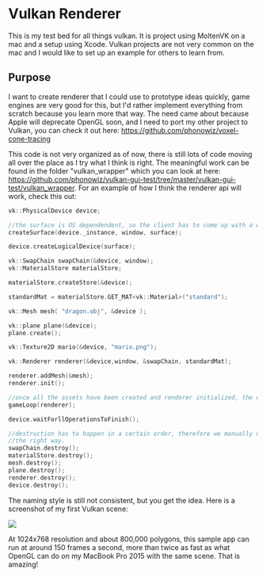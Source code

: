 # Vulkan Renderer

This is my test bed for all things vulkan.  It is project using MoltenVK on a mac and a setup using Xcode.  Vulkan projects are not very common on the mac and I would like to set up an example for others to learn from.

Purpose
----------
I want to create renderer that I could use to prototype ideas quickly, game engines are very good for this, but I'd rather implement everything from scratch because you learn more that way.  The need came about because Apple will deprecate OpenGL soon, and I need to port my other project to Vulkan, you can check it out here: https://github.com/phonowiz/voxel-cone-tracing

This code is not very organized as of now, there is still lots of code moving all over the place as I try what I think is right.  The meaningful work can be found in the folder "vulkan_wrapper" which you can look at here: https://github.com/phonowiz/vulkan-gui-test/tree/master/vulkan-gui-test/vulkan_wrapper.  For an example of how I think the renderer api will work, check this out:

```c++
vk::PhysicalDevice device;

//the surface is OS dependendent, so the client has to come up with a way to create it. 
createSurface(device._instance, window, surface);

device.createLogicalDevice(surface);

vk::SwapChain swapChain(&device, window);
vk::MaterialStore materialStore;

materialStore.createStore(&device);

standardMat = materialStore.GET_MAT<vk::Material>("standard");

vk::Mesh mesh( "dragon.obj", &device );

vk::plane plane(&device);
plane.create();

vk::Texture2D mario(&device, "mario.png");

vk::Renderer renderer(&device,window, &swapChain, standardMat);

renderer.addMesh(&mesh);
renderer.init();

//once all the assets have been created and renderer initialized, the client runs the game loop
gameLoop(renderer);

device.waitForllOperationsToFinish();

//destruction has to happen in a certain order, therefore we manually do it to make sure it happens
//the right way. 
swapChain.destroy();
materialStore.destroy();
mesh.destroy();
plane.destroy();
renderer.destroy();
device.destroy();
```

The naming style is still not consistent, but you get the idea.  Here is a screenshot of my first Vulkan scene:

<img src="https://github.com/phonowiz/vulkan-gui-test/blob/master/vulkan-gui-test/screenshots/dragon.png">

At 1024x768 resolution and about 800,000 polygons, this sample app can run at around 150 frames a second, more than twice as fast as what OpenGL can do on my MacBook Pro 2015 with the same scene.  That is amazing! 

